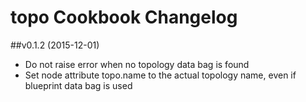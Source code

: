 # topo Cookbook Changelog

##v0.1.2 (2015-12-01)

* Do not raise error when no topology data bag is found
* Set node attribute topo.name to the actual topology name, even if blueprint data bag is used 